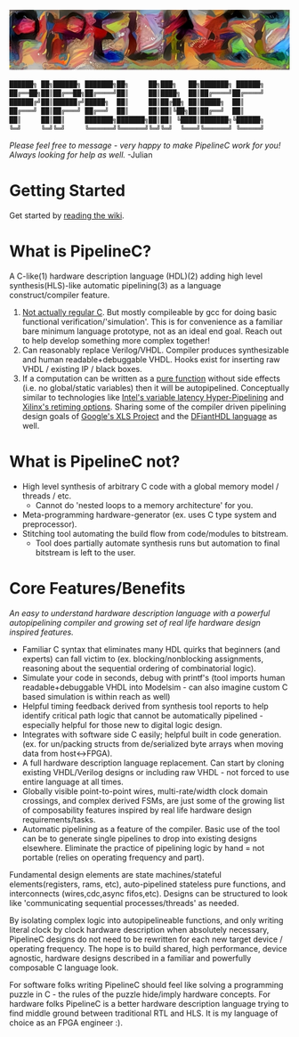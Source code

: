 ![pipelinec_color](./pipelinec_color.jpg)

```
██████╗ ██╗██████╗ ███████╗██╗     ██╗███╗   ██╗███████╗ ██████╗
██╔══██╗██║██╔══██╗██╔════╝██║     ██║████╗  ██║██╔════╝██╔════╝
██████╔╝██║██████╔╝█████╗  ██║     ██║██╔██╗ ██║█████╗  ██║     
██╔═══╝ ██║██╔═══╝ ██╔══╝  ██║     ██║██║╚██╗██║██╔══╝  ██║     
██║     ██║██║     ███████╗███████╗██║██║ ╚████║███████╗╚██████╗
╚═╝     ╚═╝╚═╝     ╚══════╝╚══════╝╚═╝╚═╝  ╚═══╝╚══════╝ ╚═════╝
```

*Please feel free to message - very happy to make PipelineC work for you! Always looking for help as well.* -Julian

# Getting Started

Get started by [reading the wiki](https://github.com/JulianKemmerer/PipelineC/wiki).

# What is PipelineC?

A C-like(1) hardware description language (HDL)(2) adding high level synthesis(HLS)-like automatic pipelining(3) as a language construct/compiler feature.

1. [Not actually regular C](https://en.wikipedia.org/wiki/C_to_HDL). But mostly compileable by gcc for doing basic functional verification/'simulation'.
   This is for convenience as a familiar bare minimum language prototype, not as an ideal end goal. Reach out to help develop something more complex together!
2. Can reasonably replace Verilog/VHDL. Compiler produces synthesizable and human readable+debuggable VHDL. Hooks exist for inserting raw VHDL / existing IP / black boxes.
3. If a computation can be written as a [pure function](https://en.wikipedia.org/wiki/Combinational_logic) without side effects (i.e. no global/static variables) then it will be autopipelined. 
   Conceptually similar to technologies like [Intel's variable latency Hyper-Pipelining](https://www.intel.com/content/www/us/en/programmable/documentation/jbr1444752564689.html#esc1445881961208)
   and [Xilinx's retiming options](https://www.xilinx.com/support/answers/65410.html). 
   Sharing some of the compiler driven pipelining design goals of [Google's XLS Project](https://google.github.io/xls/) and the [DFiantHDL language](https://dfianthdl.github.io/) as well.

# What is PipelineC not?

* High level synthesis of arbitrary C code with a global memory model / threads / etc.
  * Cannot do 'nested loops to a memory architecture' for you.
* Meta-programming hardware-generator (ex. uses C type system and preprocessor).
* Stitching tool automating the build flow from code/modules to bitstream.
  * Tool does partially automate synthesis runs but automation to final bitstream is left to the user.

# Core Features/Benefits

_An easy to understand hardware description language with a powerful autopipelining compiler and growing set of real life hardware design inspired features._

* Familiar C syntax that eliminates many HDL quirks that beginners (and experts) can fall victim to (ex. blocking/nonblocking assignments, reasoning about the sequential ordering of combinatorial logic).
* Simulate your code in seconds, debug with printf's (tool imports human readable+debuggable VHDL into Modelsim - can also imagine custom C based simulation is within reach as well)
* Helpful timing feedback derived from synthesis tool reports to help identify critical path logic that cannot be automatically pipelined - especially helpful for those new to digital logic design.
* Integrates with software side C easily; helpful built in code generation. (ex. for un/packing structs from de/serialized byte arrays when moving data from host<->FPGA).
* A full hardware description language replacement. Can start by cloning existing VHDL/Verilog designs or including raw VHDL - not forced to use entire language at all times.
* Globally visible point-to-point wires, multi-rate/width clock domain crossings, and complex derived FSMs, are just some of the growing list of composability features inspired by real life hardware design requirements/tasks.
* Automatic pipelining as a feature of the compiler. Basic use of the tool can be to generate single pipelines to drop into existing designs elsewhere. Eliminate the practice of pipelining logic by hand = not portable (relies on operating frequency and part).

Fundamental design elements are state machines/stateful elements(registers, rams, etc), auto-pipelined stateless pure functions, and interconnects (wires,cdc,async fifos,etc). Designs can be structured to look like 'communicating sequential processes/threads' as needed.

By isolating complex logic into autopipelineable functions, and only writing literal clock by clock hardware description when absolutely necessary, PipelineC designs do not need to be rewritten for each new target device / operating frequency.
The hope is to build shared, high performance, device agnostic, hardware designs described in a familiar and powerfully composable C language look.

For software folks writing PipelineC should feel like solving a programming puzzle in C - the rules of the puzzle hide/imply hardware concepts. For hardware folks PipelineC is a better hardware description language trying to find middle ground between traditional RTL and HLS. It is my language of choice as an FPGA engineer :).
